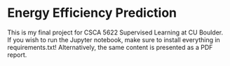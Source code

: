 # Energy Efficiency Prediction

This is my final project for CSCA 5622 Supervised Learning at CU Boulder. If you wish to run the Jupyter notebook, make sure to install everything in requirements.txt! Alternatively, the same content is presented as a PDF report.
